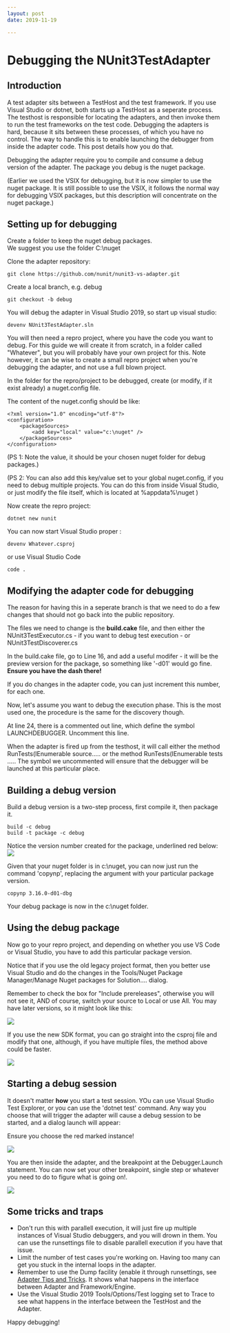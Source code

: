 ```yaml
---
layout: post
date: 2019-11-19

---
```


# Debugging the NUnit3TestAdapter 

## Introduction

A test adapter sits between a TestHost and the test framework.  If you use Visual Studio or dotnet, both starts up a TestHost as a seperate process.  The testhost is responsible for locating the adapters, and then invoke them to run the test frameworks on the test code.  Debugging the adapters is hard, because it sits between these processes, of which you have no control.  The way to handle this is to enable launching the debugger from inside the adapter code.  This post details how you do that.

Debugging the adapter require you to compile and consume a debug version of the adapter.  The package you debug is the nuget package. 

(Earlier we used the VSIX for debugging, but it is now simpler to use the nuget package.  It is still possible to use the VSIX, it follows the normal way for debugging VSIX packages, but this description will concentrate on the nuget package.)



## Setting up for debugging

Create a folder to keep the nuget debug packages.  
We suggest you use the folder C:\nuget



Clone the adapter repository:
```
git clone https://github.com/nunit/nunit3-vs-adapter.git
```

Create a local branch,  e.g. debug

```
git checkout -b debug
```

You will debug the adapter in Visual Studio 2019, so start up visual studio:

```
devenv NUnit3TestAdapter.sln
```

You will then need a repro project, where you have the code you want to debug.  For this guide we will create it from scratch, in a folder called "Whatever", but you will probably have your own project for this.  Note however, it can be wise to create a small repro project when you're debugging the adapter, and not use a full blown project.

In the folder for the repro/project to be debugged, create (or modify, if it exist already) a nuget.config file.

The content of the nuget.config should be like:
```
<?xml version="1.0" encoding="utf-8"?>
<configuration>    
    <packageSources>    
        <add key="local" value="c:\nuget" />
    </packageSources>
</configuration>
```
(PS 1: Note the value, it should be your chosen nuget folder for debug packages.)

(PS 2: You can also add this key/value set to your global nuget.config, if you need to debug multiple projects. You can do this from inside Visual Studio, or just modify the file itself, which is located at %appdata%\nuget )

Now create the repro project:
```
dotnet new nunit
```

You can now start Visual Studio proper :
```
devenv Whatever.csproj
```
or use Visual Studio Code

```
code .
```

## Modifying the adapter code for debugging

The reason for having this in a seperate branch is that we need to do a few changes that should not go back into the public repository.  

The files we need to change is the **build.cake** file, and then either the NUnit3TestExecutor.cs - if you want to debug test execution - or NUnit3TestDiscoverer.cs

In the build.cake file, go to Line 16, and add a useful modifer - it will be the preview version for the package, so something like '-d01' would go fine.  
**Ensure you have the dash there!**

If you do changes in the adapter code, you can just increment this number, for each one.

Now, let's assume you want to debug the execution phase.  This is the most used one, the procedure is the same for the discovery though.

At line 24, there is a commented out line, which define the symbol LAUNCHDEBUGGER.
Uncomment this line.

When the adapter is fired up from the testhost, it will call either the method RunTests(IEnumerable<string> source.....  or the method RunTests(IEnumerable<TestCase> tests .....
The symbol we uncommented will ensure that the debugger will be launched at this particular place.

## Building a debug version

Build a debug version is a two-step process, first compile it, then package it.

```
build -c debug
build -t package -c debug
```
Notice the version number created for the package, underlined red below:
![](https://github.com/OsirisTerje/osiristerje.github.io/blob/master/images/packageAdapter.jpg)

Given that your nuget folder is in c:\nuget, you can now just run the command 'copynp', replacing the argument with your particular package version.

```
copynp 3.16.0-d01-dbg
```

Your debug package is now in the c:\nuget folder.

## Using the debug package

Now go to your repro project, and depending on whether you use VS Code or Visual Studio, you have to add this particular package version.  

Notice that if you use the old legacy project format, then you better use Visual Studio and do the changes in the Tools/Nuget Package Manager/Manage Nuget packages for Solution.... dialog.

Remember to check the box for "Include prereleases", otherwise you will not see it, AND of course, switch your source to Local or use All.  You may have later versions, so it might look like this:

![](https://github.com/OsirisTerje/osiristerje.github.io/blob/master/images/UpdatePackage.jpg)

If you use the new SDK format, you can go straight into the csproj file and modify that one, although, if you have multiple files, the method above could be faster.

![](https://github.com/OsirisTerje/osiristerje.github.io/blob/master/images/csproj.jpg)

## Starting a debug session

It doesn't matter **how** you start a test session.  YOu can use Visual Studio Test Explorer, or you can use the 'dotnet test' command.  Any way you choose that will trigger the adapter will cause a debug session to be started, and a dialog launch will appear:

Ensure you choose the red marked instance!

![](https://github.com/OsirisTerje/osiristerje.github.io/blob/master/images/debuglaunch.jpg)

You are then inside the adapter, and the breakpoint at the Debugger.Launch  statement. You can now set your other breakpoint, single step or whatever you need to do to figure what is going on!.

![](https://github.com/OsirisTerje/osiristerje.github.io/blob/master/images/Debugcode.jpg)





## Some tricks and traps

* Don't run this with parallell execution, it will just fire up multiple instances of Visual Studio debuggers, and you will drown in them.  You can use the runsettings file to disable parallell execution if you have that issue.
* Limit the number of test cases you're working on. Having too many can get you stuck in the internal loops in the adapter. 
* Remember to use the Dump facility (enable it through runsettings, see [Adapter Tips and Tricks](https://github.com/nunit/docs/wiki/Tips-And-Tricks). It shows what happens in the interface between Adapter and Framework/Engine.
* Use the Visual Studio 2019  Tools/Options/Test logging set to Trace to see what happens in the interface between the TestHost and the Adapter.


Happy debugging!
